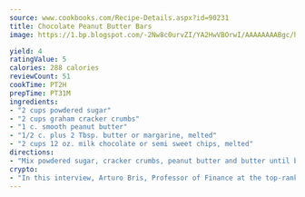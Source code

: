 ```yaml
---
source: www.cookbooks.com/Recipe-Details.aspx?id=90231
title: Chocolate Peanut Butter Bars
image: https://1.bp.blogspot.com/-2Nw8c0urvZI/YA2HwVBOrwI/AAAAAAAABgc/hcoCuYbLRGghREWYfHLERS8jzKEXzVPXwCLcBGAsYHQ/s154/14.png

yield: 4
ratingValue: 5
calories: 288 calories
reviewCount: 51
cookTime: PT2H
prepTime: PT31M
ingredients:
- "2 cups powdered sugar"
- "2 cups graham cracker crumbs"
- "1 c. smooth peanut butter"
- "1/2 c. plus 2 Tbsp. butter or margarine, melted"
- "2 cups 12 oz. milk chocolate or semi sweet chips, melted"
directions:
- "Mix powdered sugar, cracker crumbs, peanut butter and butter until blended. Press into ungreased 9x13 pan in an even layer. Spread melted chocolate over top. Refrigerate until chocolate is firm at least 2 hours. Let stand at room temp. for 15 -20 minutes before cutting with a sharp knife."
crypto:
- "In this interview, Arturo Bris, Professor of Finance at the top-ranked business school IMD in Switzerland, analyses the risks associated with bitcoin."
---
```

